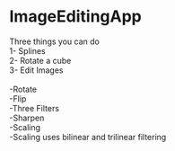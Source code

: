 # ImageEditingApp

Three things you can do<br />
  1- Splines<br />
  2- Rotate a cube<br />
  3- Edit Images<br /><br />
    -Rotate<br />
    -Flip<br />
    -Three Filters<br />
    -Sharpen<br />
    -Scaling<br />
      -Scaling uses bilinear and trilinear filtering
